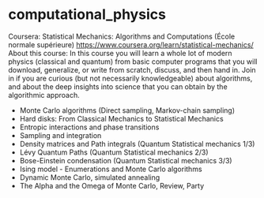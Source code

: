 # computational_physics

Coursera: Statistical Mechanics: Algorithms and Computations (École normale supérieure)
https://www.coursera.org/learn/statistical-mechanics/
About this course: In this course you will learn a whole lot of modern physics (classical and quantum) from basic computer programs that you will download, generalize, or write from scratch, discuss, and then hand in. Join in if you are curious (but not necessarily knowledgeable) about algorithms, and about the deep insights into science that you can obtain by the algorithmic approach.

- Monte Carlo algorithms (Direct sampling, Markov-chain sampling)
- Hard disks: From Classical Mechanics to Statistical Mechanics
- Entropic interactions and phase transitions
- Sampling and integration
- Density matrices and Path integrals (Quantum Statistical mechanics 1/3)
- Lévy Quantum Paths (Quantum Statistical mechanics 2/3)
- Bose-Einstein condensation (Quantum Statistical mechanics 3/3)
- Ising model - Enumerations and Monte Carlo algorithms
- Dynamic Monte Carlo, simulated annealing
- The Alpha and the Omega of Monte Carlo, Review, Party
